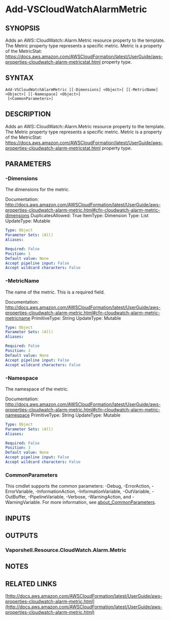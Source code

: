 # Add-VSCloudWatchAlarmMetric

## SYNOPSIS
Adds an AWS::CloudWatch::Alarm.Metric resource property to the template.
The Metric property type represents a specific metric.
Metric is a property of the MetricStat: https://docs.aws.amazon.com/AWSCloudFormation/latest/UserGuide/aws-properties-cloudwatch-alarm-metricstat.html property type.

## SYNTAX

```
Add-VSCloudWatchAlarmMetric [[-Dimensions] <Object>] [[-MetricName] <Object>] [[-Namespace] <Object>]
 [<CommonParameters>]
```

## DESCRIPTION
Adds an AWS::CloudWatch::Alarm.Metric resource property to the template.
The Metric property type represents a specific metric.
Metric is a property of the MetricStat: https://docs.aws.amazon.com/AWSCloudFormation/latest/UserGuide/aws-properties-cloudwatch-alarm-metricstat.html property type.

## PARAMETERS

### -Dimensions
The dimensions for the metric.

Documentation: http://docs.aws.amazon.com/AWSCloudFormation/latest/UserGuide/aws-properties-cloudwatch-alarm-metric.html#cfn-cloudwatch-alarm-metric-dimensions
DuplicatesAllowed: True
ItemType: Dimension
Type: List
UpdateType: Mutable

```yaml
Type: Object
Parameter Sets: (All)
Aliases:

Required: False
Position: 1
Default value: None
Accept pipeline input: False
Accept wildcard characters: False
```

### -MetricName
The name of the metric.
This is a required field.

Documentation: http://docs.aws.amazon.com/AWSCloudFormation/latest/UserGuide/aws-properties-cloudwatch-alarm-metric.html#cfn-cloudwatch-alarm-metric-metricname
PrimitiveType: String
UpdateType: Mutable

```yaml
Type: Object
Parameter Sets: (All)
Aliases:

Required: False
Position: 2
Default value: None
Accept pipeline input: False
Accept wildcard characters: False
```

### -Namespace
The namespace of the metric.

Documentation: http://docs.aws.amazon.com/AWSCloudFormation/latest/UserGuide/aws-properties-cloudwatch-alarm-metric.html#cfn-cloudwatch-alarm-metric-namespace
PrimitiveType: String
UpdateType: Mutable

```yaml
Type: Object
Parameter Sets: (All)
Aliases:

Required: False
Position: 3
Default value: None
Accept pipeline input: False
Accept wildcard characters: False
```

### CommonParameters
This cmdlet supports the common parameters: -Debug, -ErrorAction, -ErrorVariable, -InformationAction, -InformationVariable, -OutVariable, -OutBuffer, -PipelineVariable, -Verbose, -WarningAction, and -WarningVariable. For more information, see [about_CommonParameters](http://go.microsoft.com/fwlink/?LinkID=113216).

## INPUTS

## OUTPUTS

### Vaporshell.Resource.CloudWatch.Alarm.Metric
## NOTES

## RELATED LINKS

[http://docs.aws.amazon.com/AWSCloudFormation/latest/UserGuide/aws-properties-cloudwatch-alarm-metric.html](http://docs.aws.amazon.com/AWSCloudFormation/latest/UserGuide/aws-properties-cloudwatch-alarm-metric.html)

